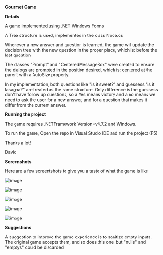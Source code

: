 **Gourmet Game**


**Details**

A game implemented using .NET Windows Forms

A Tree structure is used, implemented in the class Node.cs

Whenever a new answer and question is learned, the game will update the decision tree with the new question in the proper place, which is: before the last question

The classes "Prompt" and "CenteredMessageBox" were created to ensure the dialogs are prompted in the position desired, which is: centered at the parent with a AutoSize property.

In my implementation, both questions like "is it sweet?" and guessess "is it lasagna?" are treated as the same structure. Only difference is the guessess don't have follow up questions, so a Yes means victory and a no means we need to ask the user for a new answer, and for a question that makes it differ from the current answer.

**Running the project** 

The game requires .NETFramework Version=v4.7.2 and Windows.

To run the game, Open the repo in Visual Studio IDE and run the project (F5)

Thanks a lot!

David


**Screenshots**

Here are a few screentshots to give you a taste of what the game is like

![image](https://github.com/davidchazanas/GourmetGame/assets/30768299/5810bf8f-50e5-4f1e-89ee-863bd07fb9bc)

![image](https://github.com/davidchazanas/GourmetGame/assets/30768299/b09d2e6e-db3f-41a7-a041-5e1adc36f4a6)

![image](https://github.com/davidchazanas/GourmetGame/assets/30768299/e29df8ae-e956-49e5-aa31-9fdf73a736ce)

![image](https://github.com/davidchazanas/GourmetGame/assets/30768299/b92cc6e3-ed9f-4c4f-ab11-329a822bc7e1)


![image](https://github.com/davidchazanas/GourmetGame/assets/30768299/a1013242-c005-43d2-89dd-14c4844cdb36)


**Suggestions**

A suggestion to improve the game experience is to sanitize empty inputs. The original game accepts them, and so does this one, but "nulls" and "emptys" could be discarded

